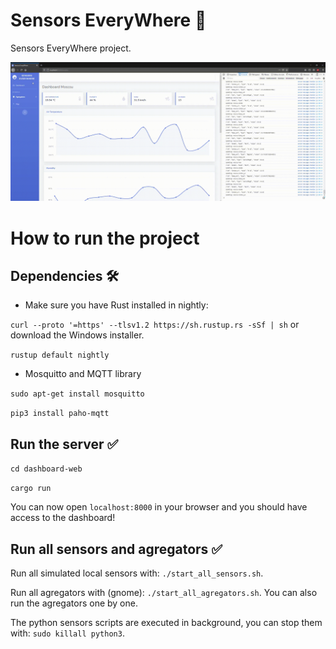 # Sensors EveryWhere 🚀

Sensors EveryWhere project.

![](doc/SEW.gif)

# How to run the project

## Dependencies 🛠

- Make sure you have Rust installed in nightly:

`curl --proto '=https' --tlsv1.2 https://sh.rustup.rs -sSf | sh` or download the Windows installer.

`rustup default nightly`

- Mosquitto and MQTT library
 
`sudo apt-get install mosquitto`
    
`pip3 install paho-mqtt`

## Run the server ✅

`cd dashboard-web`

`cargo run`

You can now open `localhost:8000` in your browser and you should have access to the dashboard!

## Run all sensors and agregators ✅

Run all simulated local sensors with: `./start_all_sensors.sh`.

Run all agregators with (gnome): `./start_all_agregators.sh`. You can also run the agregators one by one.

The python sensors scripts are executed in background, you can stop them with: `sudo killall python3`.
